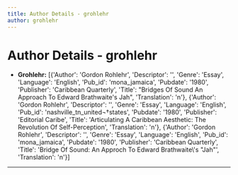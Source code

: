 ```yaml
---
title: Author Details - grohlehr
author: grohlehr
---
```


# Author Details - grohlehr

<ul>
    <li><strong>Grohlehr:</strong> [{'Author': 'Gordon Rohlehr', 'Descriptor': '', 'Genre': 'Essay', 'Language': 'English', 'Pub_id': 'mona_jamaica', 'Pubdate': '1980', 'Publisher': 'Caribbean Quarterly', 'Title': "Bridges Of Sound An Approach To Edward Brathwaite's Jah", 'Translation': 'n'}, {'Author': 'Gordon Rohlehr', 'Descriptor': '', 'Genre': 'Essay', 'Language': 'English', 'Pub_id': 'nashville_tn_united¬†states', 'Pubdate': '1980', 'Publisher': 'Editorial Caribe', 'Title': 'Articulating A Caribbean Aesthetic: The Revolution Of Self-Perception', 'Translation': 'n'}, {'Author': 'Gordon Rohlehr', 'Descriptor': '', 'Genre': 'Essay', 'Language': 'English', 'Pub_id': 'mona_jamaica', 'Pubdate': '1980', 'Publisher': 'Caribbean Quarterly', 'Title': 'Bridge Of Sound: An Approch To Edward Brathwaite\'s "Jah"', 'Translation': 'n'}]</li>
</ul>
<hr>